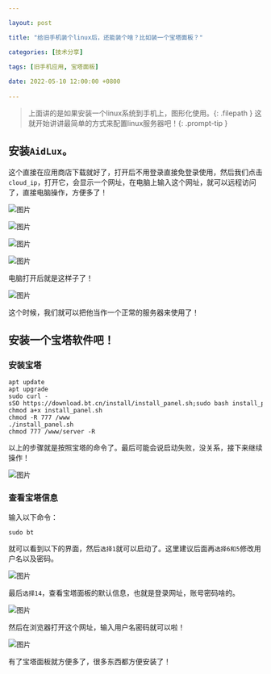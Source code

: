 ```yaml
---

layout: post

title: "给旧手机装个linux后，还能装个啥？比如装一个宝塔面板？"

categories: [技术分享]

tags: [旧手机应用, 宝塔面板]
 
date: 2022-05-10 12:00:00 +0800
 
---
```


> 上面讲的是如果安装一个linux系统到手机上，图形化使用。{: .filepath } 这就开始讲讲最简单的方式来配置linux服务器吧！{: .prompt-tip }


## 安装`AidLux`。

这个直接在应用商店下载就好了，打开后不用登录直接免登录使用，然后我们点击`cloud_ip`，打开它，会显示一个网址，在电脑上输入这个网址，就可以远程访问了，直接电脑操作，方便多了！

![图片](https://img.5205230.xyz/file/a2f22920e4ef9dfcafdb8.png)

![图片](https://img.5205230.xyz/file/50d5a4403c7fce1958064.png)

![图片](https://img.5205230.xyz/file/0e9d2de3442d58a282678.png)

![图片](https://img.5205230.xyz/file/899ed6e65ca7a49fb13db.png)

电脑打开后就是这样子了！

![图片](https://img.5205230.xyz/file/19651d5c77d5a289e15fc.png)

这个时候，我们就可以把他当作一个正常的服务器来使用了！

## 安装一个宝塔软件吧！

### 安装宝塔

```
apt update
apt upgrade
sudo curl -sSO https://download.bt.cn/install/install_panel.sh;sudo bash install_panel.sh
chmod a+x install_panel.sh
chmod -R 777 /www
./install_panel.sh
chmod 777 /www/server -R
```

以上的步骤就是按照宝塔的命令了。最后可能会说启动失败，没关系，接下来继续操作！

![图片](https://img.5205230.xyz/file/5873756b75d5b600c1484.png)

### 查看宝塔信息

输入以下命令：

```
sudo bt
```

就可以看到以下的界面，然后`选择1`就可以启动了。这里建议后面再`选择6和5`修改用户名以及密码。

![图片](https://img.5205230.xyz/file/221a83da4afa81344b03c.png)

最后`选择14`，查看宝塔面板的默认信息，也就是登录网址，账号密码啥的。

![图片](https://img.5205230.xyz/file/ed2cafc7b910a5e4bce7e.png)

然后在浏览器打开这个网址，输入用户名密码就可以啦！

![图片](https://img.5205230.xyz/file/c1505e1f7da3edde0b5f1.png)

有了宝塔面板就方便多了，很多东西都方便安装了！
